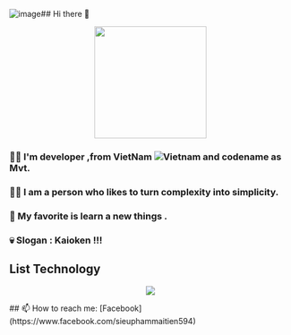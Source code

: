 ![image](https://github.com/user-attachments/assets/ba0b398c-7ebb-4630-9a92-5827f114bf8f)## Hi there 👋

<p align="center">
  <img  src="https://64.media.tumblr.com/5ee658643182a4b8d9fb1f855630520c/843d2e99156ab1f2-7e/s500x750/74a2293c92592fe3ff3e7df6c77a562d42676f94.gif" width=200">
</p>

### 🙋‍♂️ I'm developer ,from VietNam ![Vietnam](https://raw.githubusercontent.com/stevenrskelton/flag-icon/master/png/16/country-4x3/vn.png "Vietnam") and codename as Mvt.
### 💁‍♂️ I am a person who likes to turn complexity into simplicity.
### 💋 My favorite is learn a new things .
### 💀 Slogan : Kaioken !!!
## List Technology
<p align="center">
  <img  src="https://i.gifer.com/7GW5.gif">
</p>
## 📫 How to reach me:
[Facebook](https://www.facebook.com/sieuphammaitien594)
